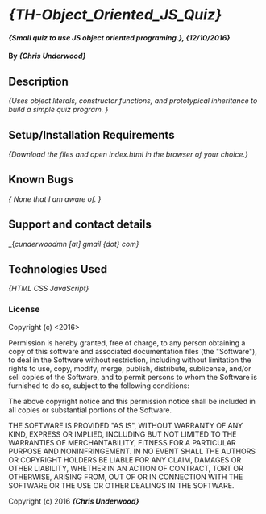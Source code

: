 # _{TH-Object_Oriented_JS_Quiz}_

#### _{Small quiz to use JS object oriented programing.}, {12/10/2016}_

#### By _**{Chris Underwood}**_

## Description

_{Uses object literals, constructor functions, and prototypical inheritance to build a simple quiz program. }_

## Setup/Installation Requirements

_{Download the files and open index.html in the browser of your choice.}_

## Known Bugs

_{ None that I am aware of. }_

## Support and contact details

_{_cunderwoodmn [at] gmail {dot} com}_

## Technologies Used

_{HTML CSS JavaScript}_

### License

Copyright (c) <2016> <Chris Underwood>

Permission is hereby granted, free of charge, to any person obtaining a copy of this software and associated documentation files (the "Software"), to deal in the Software without restriction, including without limitation the rights to use, copy, modify, merge, publish, distribute, sublicense, and/or sell copies of the Software, and to permit persons to whom the Software is furnished to do so, subject to the following conditions:

The above copyright notice and this permission notice shall be included in all copies or substantial portions of the Software.

THE SOFTWARE IS PROVIDED "AS IS", WITHOUT WARRANTY OF ANY KIND, EXPRESS OR IMPLIED, INCLUDING BUT NOT LIMITED TO THE WARRANTIES OF MERCHANTABILITY, FITNESS FOR A PARTICULAR PURPOSE AND NONINFRINGEMENT. IN NO EVENT SHALL THE AUTHORS OR COPYRIGHT HOLDERS BE LIABLE FOR ANY CLAIM, DAMAGES OR OTHER LIABILITY, WHETHER IN AN ACTION OF CONTRACT, TORT OR OTHERWISE, ARISING FROM, OUT OF OR IN CONNECTION WITH THE SOFTWARE OR THE USE OR OTHER DEALINGS IN THE SOFTWARE.

Copyright (c) 2016 **_{Chris Underwood}_**
